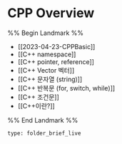 # CPP Overview

%% Begin Landmark %%
- [[2023-04-23-CPPBasic]]
- [[C++ namespace]]
- [[C++ pointer, reference]]
- [[C++ Vector 벡터]]
- [[C++ 문자열 (string)]]
- [[C++ 반복문 (for, switch, while)]]
- [[C++ 조건문]]
- [[C++이란?]]

%% End Landmark %%


```ccard
type: folder_brief_live
```

